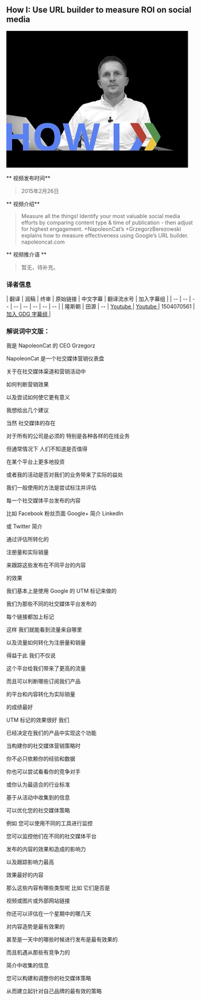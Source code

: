 ## How I: Use URL builder to measure ROI on social media 

![video_screenshot](images/USRLez_6Me0.jpg) 

** 视频发布时间**
 
> 2015年2月26日

** 视频介绍**

>  Measure all the things! Identify your most valuable social media efforts by comparing content type & time of publication - then adjust for highest engagement. +NapoleonCat’s +GrzegorzBerezowski explains how to measure effectiveness using Google’s URL builder. napoleoncat.com

** 视频推介语 **

>  暂无，待补充。

### 译者信息

| 翻译 | 润稿 | 终审 | 原始链接 | 中文字幕 |  翻译流水号  |  加入字幕组  |
| -- | -- | -- | -- | -- |  -- | -- | -- |
| 隆斯朝 | 田源 | -- | [ Youtube ]( https://www.youtube.com/watch?v=USRLez_6Me0 )  |  [ Youtube ]( https://www.youtube.com/watch?v=Qr4YI99TYeg ) | 1504070561 | [ 加入 GDG 字幕组 ]( http://www.gfansub.com/join_translator )  |


### 解说词中文版：


我是 NapoleonCat 的 CEO Grzegorz

NapoleonCat 是一个社交媒体营销仪表盘

关于在社交媒体渠道和营销活动中

如何判断营销效果

以及尝试如何使它更有意义

我想给出几个建议

当然  社交媒体的存在

对于所有的公司是必须的  特别是各种各样的在线业务

但通常情况下  人们不知道是否值得

在某个平台上更多地投资

或者我的活动是否对我们的业务带来了实际的益处

我们一般使用的方法是尝试标注并评估

每一个社交媒体平台发布的内容

比如 Facebook 粉丝页面  Google+ 简介  LinkedIn

或 Twitter 简介

通过评估所转化的

注册量和实际销量

来跟踪这些发布在不同平台的内容

的效果

我们基本上是使用 Google 的 UTM 标记来做的

我们为那些不同的社交媒体平台发布的

每个链接都加上标记

这样  我们就能看到流量来自哪里

以及流量如何转化为注册量和销量

得益于此  我们不仅说

这个平台给我们带来了更高的流量

而且可以判断哪些订阅我们产品

的平台和内容转化为实际销量

的成绩最好

UTM 标记的效果很好  我们

已经决定在我们的产品中实现这个功能

当构建你的社交媒体营销策略时

你不必只依赖你的经验和数据

你也可以尝试看看你的竞争对手

或你认为最适合的行业标准

基于从活动中收集到的信息

可以优化您的社交媒体策略

例如  您可以使用不同的工具进行监控

您可以监控他们在不同的社交媒体平台

发布的内容的效果和造成的影响力

以及跟踪影响力最高

效果最好的内容

那么这些内容有哪些类型呢  比如  它们是否是

视频或图片或外部网站链接

你还可以评估在一个星期中的哪几天

对内容造势是最有效果的

甚至是一天中的哪些时候进行发布是最有效果的

而且机遇从那些有竞争力的

简介中收集的信息

您可以构建和调整你的社交媒体策略

从而建立起针对自己品牌的最有效的策略

